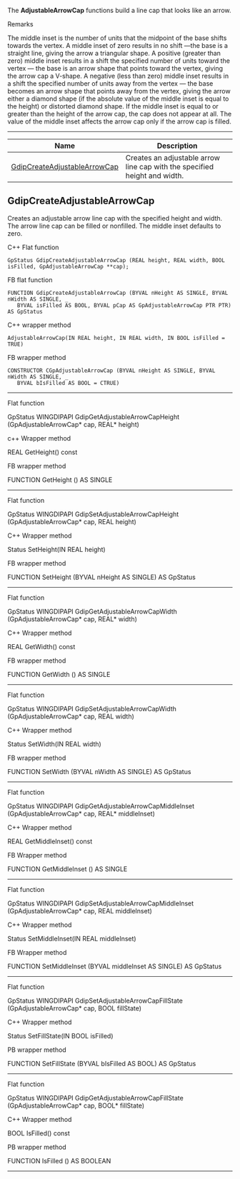 The **AdjustableArrowCap** functions build a line cap that looks like an arrow.

Remarks

The middle inset is the number of units that the midpoint of the base shifts towards the vertex. A middle inset of zero results in no shift —the base is a straight line, giving the arrow a triangular shape. A positive (greater than zero) middle inset results in a shift the specified number of units toward the vertex — the base is an arrow shape that points toward the vertex, giving the arrow cap a V-shape. A negative (less than zero) middle inset results in a shift the specified number of units away from the vertex — the base becomes an arrow shape that points away from the vertex, giving the arrow either a diamond shape (if the absolute value of the middle inset is equal to the height) or distorted diamond shape. If the middle inset is equal to or greater than the height of the arrow cap, the cap does not appear at all. The value of the middle inset affects the arrow cap only if the arrow cap is filled.

---

| Name       | Description |
| ---------- | ----------- |
| [GdipCreateAdjustableArrowCap](#gdipcreateadjustablearrowcap) | Creates an adjustable arrow line cap with the specified height and width. |

## GdipCreateAdjustableArrowCap

Creates an adjustable arrow line cap with the specified height and width. The arrow line cap can be filled or nonfilled. The middle inset defaults to zero.

C++ Flat function
```
GpStatus GdipCreateAdjustableArrowCap (REAL height, REAL width, BOOL isFilled, GpAdjustableArrowCap **cap);
```
FB flat function
```
FUNCTION GdipCreateAdjustableArrowCap (BYVAL nHeight AS SINGLE, BYVAL nWidth AS SINGLE, _
   BYVAL isFilled AS BOOL, BYVAL pCap AS GpAdjustableArrowCap PTR PTR) AS GpStatus
```
C++ wrapper method
```
AdjustableArrowCap(IN REAL height, IN REAL width, IN BOOL isFilled = TRUE)
```
FB wrapper method
```
CONSTRUCTOR CGpAdjustableArrowCap (BYVAL nHeight AS SINGLE, BYVAL nWidth AS SINGLE, _
   BYVAL bIsFilled AS BOOL = CTRUE)
```


---

Flat function

GpStatus WINGDIPAPI GdipGetAdjustableArrowCapHeight (GpAdjustableArrowCap* cap, REAL* height)

c++ Wrapper method

REAL GetHeight() const

FB wrapper method

FUNCTION GetHeight () AS SINGLE

---

Flat function

GpStatus WINGDIPAPI GdipSetAdjustableArrowCapHeight (GpAdjustableArrowCap* cap, REAL height)

C++ Wrapper method

Status SetHeight(IN REAL height)

FB wrapper method

FUNCTION SetHeight (BYVAL nHeight AS SINGLE) AS GpStatus

---

Flat function

GpStatus WINGDIPAPI GdipGetAdjustableArrowCapWidth (GpAdjustableArrowCap* cap, REAL* width)

C++ Wrapper method

REAL GetWidth() const

FB wrapper method

FUNCTION GetWidth () AS SINGLE

---

Flat function

GpStatus WINGDIPAPI GdipSetAdjustableArrowCapWidth (GpAdjustableArrowCap* cap, REAL width)

C++ Wrapper method

Status SetWidth(IN REAL width)

FB wrapper method

FUNCTION SetWidth (BYVAL nWidth AS SINGLE) AS GpStatus

---

Flat function

GpStatus WINGDIPAPI GdipGetAdjustableArrowCapMiddleInset (GpAdjustableArrowCap* cap, REAL* middleInset)

C++ Wrapper method

REAL GetMiddleInset() const

FB Wrapper method

FUNCTION GetMiddleInset () AS SINGLE

---

Flat function

GpStatus WINGDIPAPI GdipSetAdjustableArrowCapMiddleInset (GpAdjustableArrowCap* cap, REAL middleInset)

C++ Wrapper method

Status SetMiddleInset(IN REAL middleInset)

FB Wrapper method

FUNCTION SetMiddleInset (BYVAL middleInset AS SINGLE) AS GpStatus

---

Flat function

GpStatus WINGDIPAPI GdipSetAdjustableArrowCapFillState (GpAdjustableArrowCap* cap, BOOL fillState)

C++ Wrapper method

Status SetFillState(IN BOOL isFilled)

PB wrapper method

FUNCTION SetFillState (BYVAL bIsFilled AS BOOL) AS GpStatus

---

Flat function

GpStatus WINGDIPAPI GdipGetAdjustableArrowCapFillState (GpAdjustableArrowCap* cap, BOOL* fillState)

C++ Wrapper method

BOOL IsFilled() const

PB wrapper method

FUNCTION IsFilled () AS BOOLEAN

---
